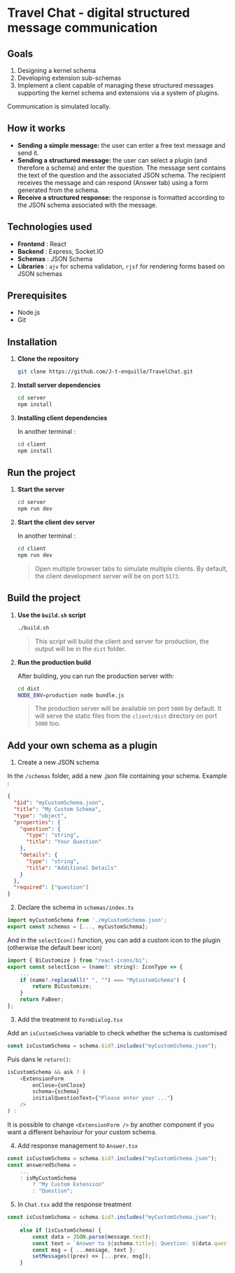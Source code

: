 # Travel Chat - digital structured message communication

## Goals

1. Designing a kernel schema
2. Developing extension sub-schemas
3. Implement a client capable of managing these structured messages supporting the kernel schema and extensions via a
   system of plugins.

Communication is simulated locally.

## How it works
- **Sending a simple message:** the user can enter a free text message and send it.
- **Sending a structured message:** the user can select a plugin (and therefore a schema) and enter the question. The message sent contains the text of the question and the associated JSON schema. The recipient receives the message and can respond (Answer tab) using a form generated from the schema.
- **Receive a structured response:** the response is formatted according to the JSON schema associated with the message.

## Technologies used

- **Frontend** : React
- **Backend** : Express, Socket.IO
- **Schemas** : JSON Schema
- **Libraries** : `ajv` for schema validation, `rjsf` for rendering forms based on JSON schemas

## Prerequisites

- Node.js
- Git

## Installation

1. **Clone the repository**
    ```bash
    git clone https://github.com/J-t-enquille/TravelChat.git
    ```
2. **Install server dependencies**
    ```bash
    cd server
    npm install
    ```
3. **Installing client dependencies**

   In another terminal :
    ```bash
    cd client
    npm install
    ```

## Run the project

1. **Start the server**
    ```bash
    cd server
    npm run dev
    ```
2. **Start the client dev server**

   In another terminal :

    ```bash
    cd client
    npm run dev
    ```
   > Open multiple browser tabs to simulate multiple clients. By default, the client development server will be on port `5173`.
## Build the project

1. **Use the `build.sh` script**
    ```bash
    ./build.sh
    ```
   > This script will build the client and server for production, the output will be in the `dist` folder.

2. **Run the production build**

   After building, you can run the production server with:
    ```bash
    cd dist
    NODE_ENV=production node bundle.js
    ```
    > The production server will be available on port `5000` by default. It will serve the static files from the `client/dist` directory on port `5000` too.

## Add your own schema as a plugin
1. Create a new JSON schema

In the `/schemas` folder, add a new .json file containing your schema.
Example :
```json
{
  "$id": "myCustomSchema.json",
  "title": "My Custom Schema",
  "type": "object",
  "properties": {
    "question": {
      "type": "string",
      "title": "Your Question"
    },
    "details": {
      "type": "string",
      "title": "Additional Details"
    }
  },
  "required": ["question"]
}
```
2. Declare the schema in `schemas/index.ts`
```javascript
import myCustomSchema from './myCustomSchema.json';
export const schemas = [..., myCustomSchema];
```
And in the `selectIcon()` function, you can add a custom icon to the plugin (otherwise the default beer icon)
```javascript
import { BiCustomize } from "react-icons/bi";
export const selectIcon = (name?: string): IconType => {
    ...
    if (name?.replaceAll(" ", "") === "MyCustomSchema") {
        return BiCustomize;
    }
    return FaBeer;
};
```
3. Add the treatment to `FormDialog.tsx`

Add an `isCustomSchema` variable to check whether the schema is customised
```javascript
const isCustomSchema = schema.$id?.includes("myCustomSchema.json");
```
Puis dans le `return()`:
```javascript
isCustomSchema && ask ? (
    <ExtensionForm
        onClose={onClose}
        schema={schema}
        initialQuestionText={"Please enter your ..."}
    />
) :
```
It is possible to change `<ExtensionForm />` by another component if you want a different behaviour for your custom schema.

4. Add response management to `Answer.tsx`
```javascript
const isCustomSchema = schema.$id?.includes("myCustomSchema.json");
const answeredSchema =
    ...
    : isMyCustomSchema
        ? "My Custom Extension"
        : "Question";
```

5. In `Chat.tsx` add the response treatment
```javascript
const isCustomSchema = schema.$id?.includes("myCustomSchema.json");
    ...
    else if (isCustomSchema) {
        const data = JSON.parse(message.text);
        const text = `Answer to ${schema.title}: Question: ${data.question}, Details: ${data.details}`;
        const msg = { ...message, text };
        setMessages((prev) => [...prev, msg]);
    }
```
